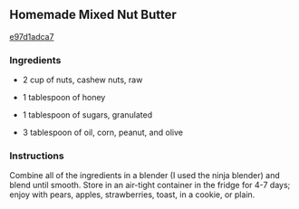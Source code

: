 ## Homemade Mixed Nut Butter

[e97d1adca7](http://www.food.com/recipe/homemade-mixed-nut-butter-469425)

### Ingredients

 - 2 cup of nuts, cashew nuts, raw

 - 1 tablespoon of honey

 - 1 tablespoon of sugars, granulated

 - 3 tablespoon of oil, corn, peanut, and olive

### Instructions

Combine all of the ingredients in a blender (I used the ninja blender) and blend until smooth. Store in an air-tight container in the fridge for 4-7 days; enjoy with pears, apples, strawberries, toast, in a cookie, or plain.
